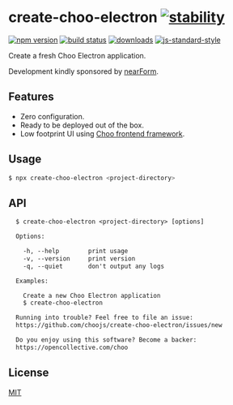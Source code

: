 # create-choo-electron [![stability][0]][1]
[![npm version][2]][3] [![build status][4]][5]
[![downloads][8]][9] [![js-standard-style][10]][11]

Create a fresh Choo Electron application.

Development kindly sponsored by [nearForm](http://nearform.com/).

## Features
- Zero configuration.
- Ready to be deployed out of the box.
- Low footprint UI using [Choo frontend framework](https://github.com/choojs/choo).

## Usage
```sh
$ npx create-choo-electron <project-directory>
```

## API
```txt
  $ create-choo-electron <project-directory> [options]

  Options:

    -h, --help        print usage
    -v, --version     print version
    -q, --quiet       don't output any logs

  Examples:

    Create a new Choo Electron application
    $ create-choo-electron

  Running into trouble? Feel free to file an issue:
  https://github.com/choojs/create-choo-electron/issues/new

  Do you enjoy using this software? Become a backer:
  https://opencollective.com/choo
```

## License
[MIT](https://tldrlegal.com/license/mit-license)

[0]: https://img.shields.io/badge/stability-experimental-orange.svg?style=flat-square
[1]: https://nodejs.org/api/documentation.html#documentation_stability_index
[2]: https://img.shields.io/npm/v/create-choo-electron.svg?style=flat-square
[3]: https://npmjs.org/package/create-choo-electron
[4]: https://img.shields.io/travis/choojs/create-choo-electron/master.svg?style=flat-square
[5]: https://travis-ci.org/choojs/create-choo-electron
[6]: https://img.shields.io/codecov/c/github/choojs/create-choo-electron/master.svg?style=flat-square
[7]: https://codecov.io/github/choojs/create-choo-electron
[8]: http://img.shields.io/npm/dm/create-choo-electron.svg?style=flat-square
[9]: https://npmjs.org/package/create-choo-electron
[10]: https://img.shields.io/badge/code%20style-standard-brightgreen.svg?style=flat-square
[11]: https://github.com/feross/standard
